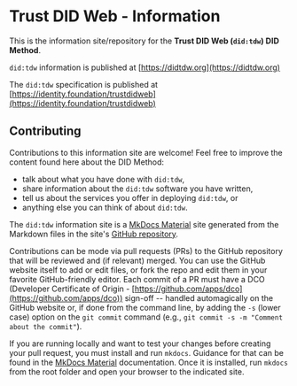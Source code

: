 # Trust DID Web - Information

This is the information site/repository for the **Trust DID Web (`did:tdw`) DID Method**.

`did:tdw` information is published at [https://didtdw.org](https://didtdw.org)

The `did:tdw` specification is published at [https://identity.foundation/trustdidweb](https://identity.foundation/trustdidweb)

## Contributing

Contributions to this information site are welcome! Feel free to improve the
content found here about the DID Method:

- talk about what you have done with `did:tdw`,
- share information about the `did:tdw` software you have written,
- tell us about the services you offer in deploying `did:tdw`, or
- anything else you can think of about `did:tdw`.

The `did:tdw` information site is a [MkDocs Material] site generated from the
Markdown files in the site's [GitHub repository].

[MkDocs Material]: https://squidfunk.github.io/mkdocs-material/
[GitHub Repository]: https://github.com/decentralized-identity/trustdidweb-info

Contributions can be mode via pull requests (PRs) to the GitHub repository that will
be reviewed and (if relevant) merged. You can use the GitHub website itself to add or
edit files, or fork the repo and edit them in your favorite GitHub-friendly
editor.  Each commit of a PR must have a DCO (Developer Certificate of Origin -
[https://github.com/apps/dco](https://github.com/apps/dco)) sign-off -- handled
automagically on the GitHub website or, if done from the command line, by adding
the `-s` (lower case) option on the `git commit` command (e.g., `git commit -s
-m "Comment about the commit"`).

If you are running locally and want to test your changes before creating your
pull request, you must install and run `mkdocs`. Guidance for that can be found in the
[MkDocs Material] documentation. Once it is installed, run `mkdocs` from the
root folder and open your browser to the indicated site.
